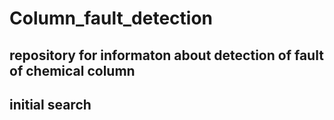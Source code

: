 # Column_fault_detection
## repository for informaton about detection of fault of chemical column
## initial search
